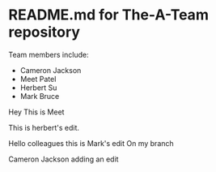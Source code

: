 # README.md for The-A-Team repository

Team members include:

* Cameron Jackson
* Meet Patel
* Herbert Su
* Mark Bruce

Hey This is Meet

This is herbert's edit.

Hello colleagues this is Mark's edit
On my branch

Cameron Jackson adding an edit
